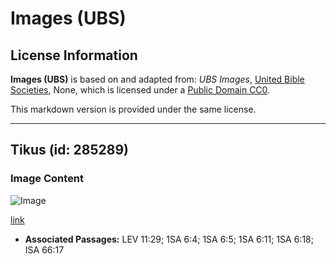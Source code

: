 # Images (UBS)

## License Information

**Images (UBS)** is based on and adapted from: _UBS Images_, [United Bible Societies](https://unitedbiblesocieties.org/), None, which is licensed under a [Public Domain CC0](https://creativecommons.org/public-domain/cc0/).

This markdown version is provided under the same license.



--------------------------------

## Tikus (id: 285289)

### Image Content

![Image](https://cdn.aquifer.bible/aquifer-content/resources/Media/WEB-0657_mouse.jpg)

[link](https://cdn.aquifer.bible/aquifer-content/resources/Media/WEB-0657_mouse.jpg)

* **Associated Passages:** LEV 11:29; 1SA 6:4; 1SA 6:5; 1SA 6:11; 1SA 6:18; ISA 66:17

